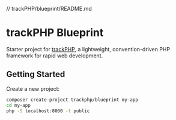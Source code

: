 // trackPHP/blueprint/README.md
# trackPHP Blueprint

Starter project for [trackPHP](https://github.com/trackPHP/core), a lightweight, convention-driven PHP framework for rapid web development.

## Getting Started
Create a new project:
```bash
composer create-project trackphp/blueprint my-app
cd my-app
php -S localhost:8000 -t public
